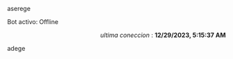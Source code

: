 aserege

<p>Bot activo: Offline</p>
<p align="right"><i>ultima coneccion</i> : <b>12/29/2023, 5:15:37 AM</b></p>

 adege
